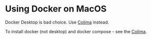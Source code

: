 # Using Docker on MacOS

Docker Desktop is bad choice.  Use [Colima](colima.html) instead.

To install docker (not desktop) and docker compose - see the [Colima](colima.html).
